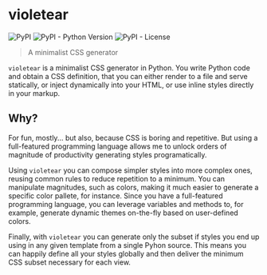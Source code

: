 # violetear

![PyPI](https://img.shields.io/pypi/v/violetear)
![PyPI - Python Version](https://img.shields.io/pypi/pyversions/violetear)
![PyPI - License](https://img.shields.io/pypi/l/violetear)

> A minimalist CSS generator

`violetear` is a minimalist CSS generator in Python. You write Python code and obtain a CSS definition, that you can either render to a file and serve statically, or inject dynamically into your HTML, or use inline styles directly in your markup.

## Why?

For fun, mostly... but also, because CSS is boring and repetitive. But using a full-featured programming language allows me to unlock orders of magnitude of productivity generating styles programatically.

Using `violetear` you can compose simpler styles into more complex ones, reusing common rules to reduce repetition to a minimum. You can manipulate magnitudes, such as colors, making it much easier to generate a specific color pallete, for instance. Since you have a full-featured programming language, you can leverage variables and methods to, for example, generate dynamic themes on-the-fly based on user-defined colors.

Finally, with `violetear` you can generate only the subset if styles you end up using in any given template from a single Pyhon source. This means you can happily define all your styles globally and then deliver the minimum CSS subset necessary for each view.
